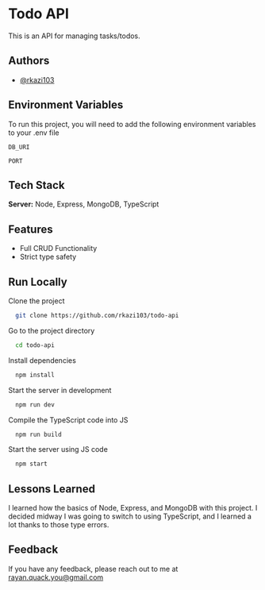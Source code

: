 # Todo API

This is an API for managing tasks/todos.

## Authors

- [@rkazi103](https://www.github.com/rkazi103)

## Environment Variables

To run this project, you will need to add the following environment variables to your .env file

`DB_URI`

`PORT`

## Tech Stack

**Server:** Node, Express, MongoDB, TypeScript

## Features

- Full CRUD Functionality
- Strict type safety

## Run Locally

Clone the project

```bash
  git clone https://github.com/rkazi103/todo-api
```

Go to the project directory

```bash
  cd todo-api
```

Install dependencies

```bash
  npm install
```

Start the server in development

```bash
  npm run dev
```

Compile the TypeScript code into JS

```bash
  npm run build
```

Start the server using JS code

```bash
  npm start
```

## Lessons Learned

I learned how the basics of Node, Express, and MongoDB with this project.
I decided midway I was going to switch to using TypeScript, and I learned a lot thanks to those type errors.

## Feedback

If you have any feedback, please reach out to me at rayan.quack.you@gmail.com
